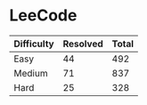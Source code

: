 # LeeCode

| Difficulty | Resolved | Total |
| :--------- | :------- | :---- |
| Easy       | 44       | 492   |
| Medium     | 71       | 837   |
| Hard       | 25       | 328   |
